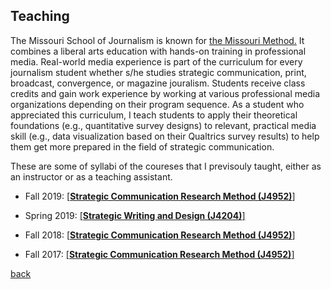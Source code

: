 

## Teaching

The Missouri School of Journalism is known for <a href="https://journalism.missouri.edu/media/">the Missouri Method.</a> It combines a liberal arts education with hands-on training in professional media. Real-world media experience is part of the curriculum for every journalism student whether s/he studies strategic communication, print, broadcast, convergence, or magazine jouralism. Students receive class credits and gain work experience by working at various professional media organizations depending on their program sequence. As a student who appreciated this curriculum, I teach students to apply their theoretical foundations (e.g., quantitative survey designs) to relevant, practical media skill (e.g., data visualization based on their Qualtrics survey results) to help them get more prepared in the field of strategic communication.


These are some of syllabi of the coureses that I previsouly taught, either as an instructor or as a teaching assistant. 

* Fall 2019: <a href="https://namyeon.github.io/J4952_Fall19.pdf" target="_blank">[**Strategic Communication Research Method (J4952)**]</a> 

* Spring 2019: <a href="https://namyeon.github.io/J4204 Lab 1A Syllabus Spring 2019.pdf" target="_blank">[**Strategic Writing and Design (J4204)**]</a> 

* Fall 2018: <a href="https://namyeon.github.io/Lee_J4952_Fall18.pdf" target="_blank">[**Strategic Communication Research Method (J4952)**]</a> 

* Fall 2017: <a href="https://namyeon.github.io/J4952 Syllabus.pdf" target="_blank">[**Strategic Communication Research Method (J4952)**]</a>


[back](./)
